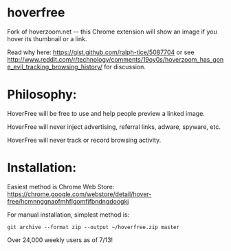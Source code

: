 hoverfree
=========

Fork of hoverzoom.net -- this Chrome extension will show an image if you hover its thumbnail or a link.

Read why here: https://gist.github.com/ralph-tice/5087704 or see http://www.reddit.com/r/technology/comments/19oy0s/hoverzoom_has_gone_evil_tracking_browsing_history/ for discussion.


Philosophy:
===========

HoverFree will be free to use and help people preview a linked image.

HoverFree will never inject advertising, referral links, adware, spyware, etc.

HoverFree will never track or record browsing activity.

Installation:
=============

Easiest method is Chrome Web Store: https://chrome.google.com/webstore/detail/hover-free/hcmnnggnaofmhflgomfjfbndngdoogkj

For manual installation, simplest method is:
```
git archive --format zip --output ~/hoverfree.zip master 
```

Over 24,000 weekly users as of 7/13!
